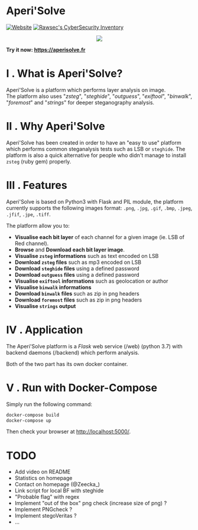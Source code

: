 # Aperi'Solve

[![Website](https://img.shields.io/website?url=https%3A%2F%2Faperisolve.fr)](https://aperisolve.fr/)
[![Rawsec's CyberSecurity Inventory](https://inventory.rawsec.ml/img/badges/Rawsec-inventoried-FF5050_flat.svg)](https://inventory.rawsec.ml/tools.html#Aperi'Solve)

<p align="center"><a href="https://aperisolve.fr"><img src="https://raw.githubusercontent.com/Zeecka/AperiSolve/master/examples/screenshot.png"/></a></p>

<b>Try it now: https://aperisolve.fr</b>

# I . What is Aperi'Solve?
Aperi'Solve is a platform which performs layer analysis on image.<br/>
The platform also uses "*zsteg*", "*steghide*", "*outguess*", "*exiftool*", "*binwalk*", "*foremost*" and "*strings*" for deeper steganography analysis.

# II . Why Aperi'Solve
Aperi'Solve has been created in order to have an "easy to use" platform which performs common steganalysis tests such as LSB or `steghide`. The platform is also a quick alternative for people who didn't manage to install `zsteg` (ruby gem) properly.

# III . Features
Aperi'Solve is based on Python3 with Flask and PIL module, the platform currently supports the following images format: `.png`, `.jpg`, `.gif`, `.bmp`, `.jpeg`, `.jfif`, `.jpe`, `.tiff`.

The platform allow you to:
- **Visualise each bit layer** of each channel for a given image (ie. LSB of Red channel).
- **Browse** and **Download each bit layer image**.
- **Visualise `zsteg` informations** such as text encoded on LSB
- **Download `zsteg` files** such as mp3 encoded on LSB
- **Download `steghide` files** using a defined password
- **Download `outguess` files** using a defined password
- **Visualise `exiftool` informations** such as geolocation or author
- **Visualise `binwalk` informations**
- **Download `binwalk` files** such as zip in png headers
- **Download `foremost` files** such as zip in png headers
- **Visualise `strings` output**

# IV . Application

The Aperi'Solve platform is a *Flask* web service (/web) (python 3.7) with backend daemons (/backend) which perform analysis.

Both of the two part has its own docker container.

# V . Run with Docker-Compose

Simply run the following command:
```bash
docker-compose build
docker-compose up
```

Then check your browser at [http://localhost:5000/](http://localhost:5000).

# TODO

- Add video on README
- Statistics on homepage
- Contact on homepage (@Zeecka_)
- Link script for local BF with steghide
- "Probable flag" with regex
- Implement "out of the box" png check (increase size of png) ?
- Implement PNGcheck ?
- Implement stegoVeritas ?
- ...
